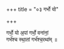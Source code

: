 +++
title = "०३ गर्भो यो"

+++

गर्भो॒ यो अ॒पां गर्भो॒ वना॑नां॒  
गर्भ॑श्च स्था॒तां गर्भ॑श्च॒रथा॑म् ॥
